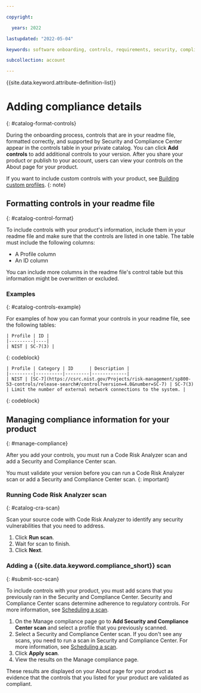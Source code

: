 ```yaml
---

copyright:

  years: 2022

lastupdated: "2022-05-04"

keywords: software onboarding, controls, requirements, security, compliance, partners

subcollection: account

---
```


{{site.data.keyword.attribute-definition-list}}

# Adding compliance details
{: #catalog-format-controls} 

During the onboarding process, controls that are in your readme file, formatted correctly, and supported by Security and Compliance Center appear in the controls table in your private catalog. You can click **Add controls** to add additional controls to your version.  After you share your product or publish to your account, users can view your controls on the About page for your product. 

If you want to include custom controls with your product, see [Building custom profiles](/docs/security-compliance?topic=security-compliance-custom-profiles).
{: note}

## Formatting controls in your readme file
{: #catalog-control-format}

To include controls with your product's information, include them in your readme file and make sure that the controls are listed in one table. The table must include the following columns: 

- A Profile column
- An ID column

You can include more columns in the readme file's control table but this information might be overwritten or excluded. 

### Examples
{: #catalog-controls-example}

For examples of how you can format your controls in your readme file, see the following tables:  

```
| Profile | ID |
|---------|----|
| NIST | SC-7(3) |
```
{: codeblock}

```
| Profile | Category | ID      | Description |
|---------|----------|---------|-------------|
| NIST | [SC-7](https://csrc.nist.gov/Projects/risk-management/sp800-53-controls/release-search#/control?version=4.0&number=SC-7) | SC-7(3) | Limit the number of external network connections to the system. |
```
{: codeblock}

## Managing compliance information for your product
{: #manage-compliance}

After you add your controls, you must run a Code Risk Analyzer scan and add a Security and Compliance Center scan.

You must validate your version before you can run a Code Risk Analyzer scan or add a Security and Compliance Center scan. 
{: important}

### Running Code Risk Analyzer scan
{: #catalog-cra-scan}

Scan your source code with Code Risk Analyzer to identify any security vulnerabilities that you need to address.

1. Click **Run scan**.
2. Wait for scan to finish. 
3. Click **Next**.

### Adding a {{site.data.keyword.compliance_short}} scan
{: #submit-scc-scan}

To include controls with your product, you must add scans that you previously ran in the Security and Compliance Center. Security and Compliance Center scans determine adherence to regulatory controls. For more information, see [Scheduling a scan](/docs/security-compliance?topic=security-compliance-schedule-scan).

1. On the Manage compliance page go to **Add Security and Compliance Center scan** and select a profile that you previously scanned. 
1. Select a Security and Compliance Center scan. 
   If you don't see any scans, you need to run a scan in Security and Compliance Center. For more information, see [Scheduling a scan](/docs/security-compliance?topic=security-compliance-schedule-scan).
1. Click **Apply scan**.
1. View the results on the Manage compliance page.


These results are displayed on your About page for your product as evidence that the controls that you listed for your product are validated as compliant.

